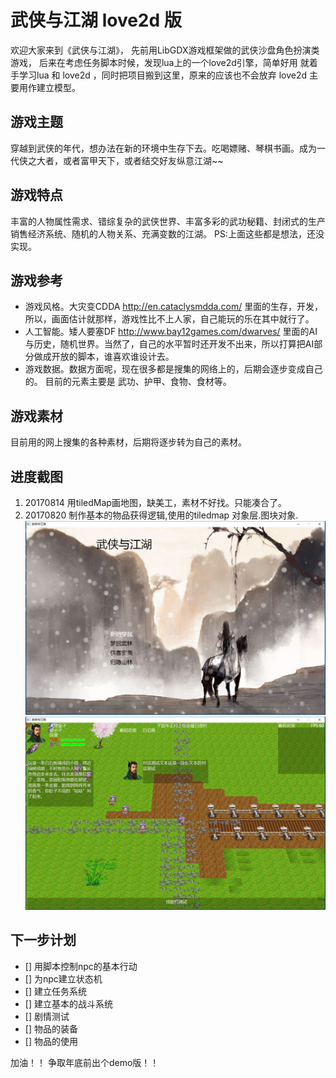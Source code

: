 ﻿# 武侠与江湖 love2d 版
欢迎大家来到《武侠与江湖》，
先前用LibGDX游戏框架做的武侠沙盘角色扮演类游戏，
后来在考虑任务脚本时候，发现lua上的一个love2d引擎，简单好用
就着手学习lua 和 love2d ，同时把项目搬到这里，原来的应该也不会放弃
love2d 主要用作建立模型。

## 游戏主题
穿越到武侠的年代，想办法在新的环境中生存下去。吃喝嫖赌、琴棋书画。成为一代侠之大者，或者富甲天下，或者结交好友纵意江湖~~

## 游戏特点
丰富的人物属性需求、错综复杂的武侠世界、丰富多彩的武功秘籍、封闭式的生产销售经济系统、随机的人物关系、充满变数的江湖。
PS:上面这些都是想法，还没实现。

## 游戏参考
* 游戏风格。大灾变CDDA http://en.cataclysmdda.com/ 里面的生存，开发，所以，画面估计就那样，游戏性比不上人家，自己能玩的乐在其中就行了。
* 人工智能。矮人要塞DF http://www.bay12games.com/dwarves/ 里面的AI与历史，随机世界。当然了，自己的水平暂时还开发不出来，所以打算把AI部分做成开放的脚本，谁喜欢谁设计去。
* 游戏数据。数据方面呢，现在很多都是搜集的网络上的，后期会逐步变成自己的。 目前的元素主要是 武功、护甲、食物、食材等。

## 游戏素材
目前用的网上搜集的各种素材，后期将逐步转为自己的素材。


## 进度截图

01. 20170814 用tiledMap画地图，缺美工，素材不好找。只能凑合了。
02. 20170820 制作基本的物品获得逻辑,使用的tiledmap 对象层.图块对象.
![简单的开始桌面](doc/2017100410.png)
![带立体感的地图](doc/2017100411.png)

## 下一步计划
- [] 用脚本控制npc的基本行动
- [] 为npc建立状态机
- [] 建立任务系统
- [] 建立基本的战斗系统
- [] 剧情测试
- [] 物品的装备
- [] 物品的使用

加油！！ 争取年底前出个demo版！！
